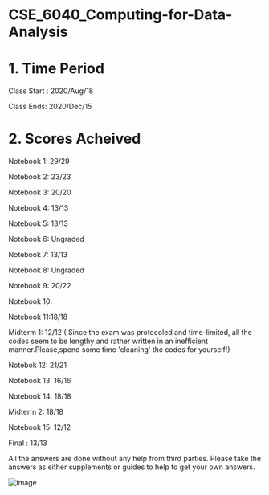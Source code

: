 # <Course Title> CSE_6040_Computing-for-Data-Analysis

# 1. Time Period
Class Start : 2020/Aug/18 

Class Ends: 2020/Dec/15

# 2. Scores Acheived 

Notebook 1: 29/29

Notebook 2: 23/23

Notebook 3: 20/20

Notebook 4: 13/13

Notebook 5: 13/13

Notebook 6: Ungraded

Notebook 7: 13/13

Notebook 8: Ungraded

Notebook 9: 20/22

Notebook 10:

Notebook 11:18/18

Midterm 1: 12/12 ( Since the exam was protocoled and time-limited, all the codes seem to be lengthy and rather written in an inefficient manner.Please,spend some time 'cleaning' the codes for yourself!)

Notebok 12: 21/21

Notebook 13: 16/16

Notebook 14: 18/18

Midterm 2: 18/18

Notebook 15: 12/12

Final : 13/13


All the answers are done  without any help from third parties. Please take the answers as either supplements or guides to help to get your own answers. 

![image](https://user-images.githubusercontent.com/53164959/101269198-7c59da80-37af-11eb-8b15-c5735bc7ddf9.png)


